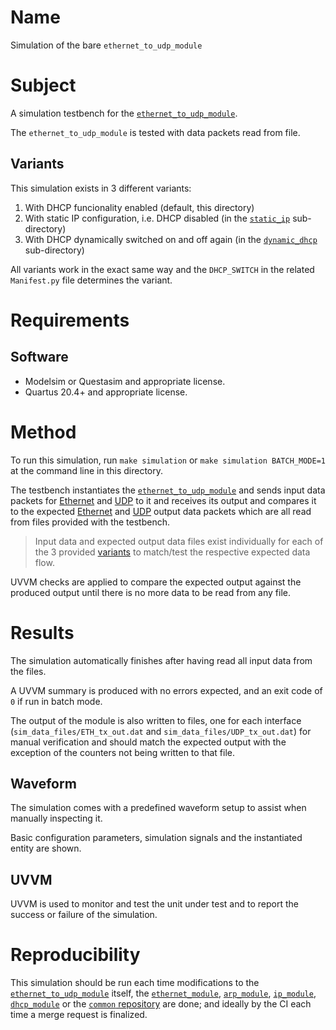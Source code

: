 # Name

Simulation of the bare `ethernet_to_udp_module`

# Subject

A simulation testbench for the [`ethernet_to_udp_module`](../../../src/xgbe_lib/ethernet_to_udp_module.vhd).

The `ethernet_to_udp_module` is tested with data packets read from file.

## Variants

This simulation exists in 3 different variants:
1) With DHCP funcionality enabled (default, this directory)
1) With static IP configuration, i.e. DHCP disabled (in the [`static_ip`](./static_ip) sub-directory)
1) With DHCP dynamically switched on and off again (in the [`dynamic_dhcp`](./dynamic_dhcp) sub-directory)

All variants work in the exact same way and the `DHCP_SWITCH` in the related `Manifest.py` file determines the variant.

# Requirements

## Software

* Modelsim or Questasim and appropriate license.
* Quartus 20.4+ and appropriate license.

# Method

To run this simulation, run `make simulation` or `make simulation BATCH_MODE=1` at the command line in this directory.

The testbench instantiates the [`ethernet_to_udp_module`](../../../src/public/ethernet_to_udp_module.vhd) and sends input data packets for [Ethernet](sim_data_files/ETH_rx_in.dat) and [UDP](sim_data_files/UDP_rx_in.dat) to it and receives its output and compares it to the expected [Ethernet](sim_data_files/ETH_tx_expect.dat) and [UDP](sim_data_files/UDP_tx_expect.dat) output data packets which are all read from files provided with the testbench.

> Input data and expected output data files exist individually for each of the 3 provided [variants](#variants) to match/test the respective expected data flow.

UVVM checks are applied to compare the expected output against the produced output until there is no more data to be read from any file.

# Results

The simulation automatically finishes after having read all input data from the files.

A UVVM summary is produced with no errors expected, and an exit code of `0` if run in batch mode.

The output of the module is also written to files, one for each interface (`sim_data_files/ETH_tx_out.dat` and `sim_data_files/UDP_tx_out.dat`) for manual verification and should match the expected output with the exception of the counters not being written to that file.

## Waveform

The simulation comes with a predefined waveform setup to assist when manually inspecting it.

Basic configuration parameters, simulation signals and the instantiated entity are shown.

## UVVM

UVVM is used to monitor and test the unit under test and to report the success or failure of the simulation.

# Reproducibility

This simulation should be run each time modifications to the [`ethernet_to_udp_module`](../../../src/xgbe_lib/ethernet_to_udp_module.vhd) itself, the [`ethernet_module`](../../../src/xgbe_lib/ethernet_module.vhd), [`arp_module`](../../../src/xgbe_lib/arp_module.vhd), [`ip_module`](../../../src/xgbe_lib/ip_module.vhd), [`dhcp_module`](../../../src/xgbe_lib/dhcp_module.vhd) or the [`common` repository](https://gitlab.cern.ch/atlas-lar-be-firmware/shared/common) are done; and ideally by the CI each time a merge request is finalized.
